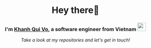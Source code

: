 <h1 align="center"> Hey there👋</h1>

<h3 align="center"> I'm <a href="https://khanhqui.com" target="_blank">Khanh Qui Vo</a>, a software engineer from Vietnam <img src="https://user-images.githubusercontent.com/5679180/79618120-0daffb80-80be-11ea-819e-d2b0fa904d07.gif" width="27px"></h3> 

<p align="center">
  <i>Take a look at my repositories and let's get in touch!</i>
</p>
